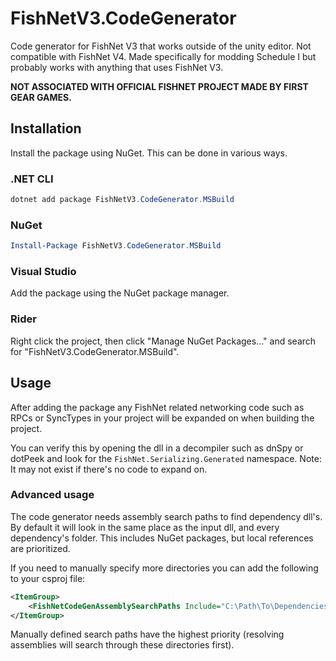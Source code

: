 # FishNetV3.CodeGenerator

Code generator for FishNet V3 that works outside of the unity editor. Not compatible with FishNet V4. Made specifically for modding Schedule I but probably works with anything that uses FishNet V3.

**NOT ASSOCIATED WITH OFFICIAL FISHNET PROJECT MADE BY FIRST GEAR GAMES.**

## Installation

Install the package using NuGet. This can be done in various ways.

### .NET CLI

```powershell
dotnet add package FishNetV3.CodeGenerator.MSBuild
```

### NuGet

```powershell
Install-Package FishNetV3.CodeGenerator.MSBuild
```

### Visual Studio

Add the package using the NuGet package manager.

### Rider

Right click the project, then click "Manage NuGet Packages..." and search for "FishNetV3.CodeGenerator.MSBuild".

## Usage

After adding the package any FishNet related networking code such as RPCs or SyncTypes in your project will be expanded on when building the project.

You can verify this by opening the dll in a decompiler such as dnSpy or dotPeek and look for the `FishNet.Serializing.Generated` namespace. Note: It may not exist if there's no code to expand on.

### Advanced usage

The code generator needs assembly search paths to find dependency dll's. By default it will look in the same place as the input dll, and every dependency's folder. This includes NuGet packages, but local references are prioritized.

If you need to manually specify more directories you can add the following to your csproj file:

```xml
<ItemGroup>
    <FishNetCodeGenAssemblySearchPaths Include="C:\Path\To\Dependencies" />
</ItemGroup>
```

Manually defined search paths have the highest priority (resolving assemblies will search through these directories first).
